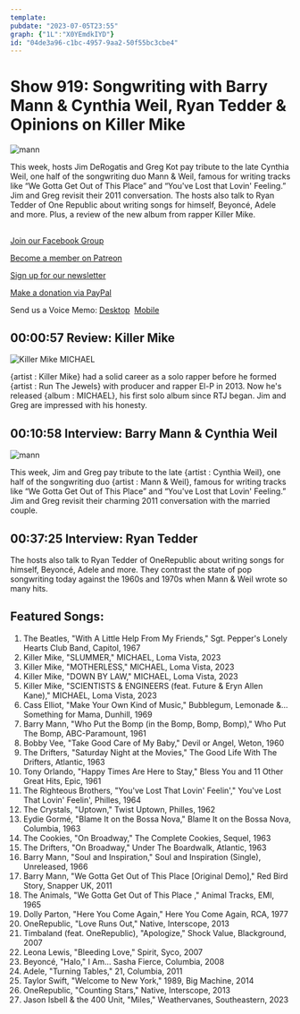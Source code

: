 ```yaml
---
template: 
pubdate: "2023-07-05T23:55"
graph: {"1L":"X0YEmdkIYD"}
id: "04de3a96-c1bc-4957-9aa2-50f55bc3cbe4"
---
```






# Show 919: Songwriting with Barry Mann & Cynthia Weil, Ryan Tedder & Opinions on Killer Mike

![mann](https://static.soundopinions.org/images/2023/mann-weil-8197.jpeg)

This week, hosts Jim DeRogatis and Greg Kot pay tribute to the late Cynthia Weil, one half of the songwriting duo Mann & Weil, famous for writing tracks like “We Gotta Get Out of This Place” and “You've Lost that Lovin' Feeling.” Jim and Greg revisit their 2011 conversation. The hosts also talk to Ryan Tedder of One Republic about writing songs for himself, Beyoncé, Adele and more. Plus, a review of the new album from rapper Killer Mike.



## 

[Join our Facebook Group](https://bit.ly/3sivr9T)

[Become a member on Patreon](https://bit.ly/3slWZvc)

[Sign up for our newsletter](https://bit.ly/3eEvRnG)

[Make a donation via PayPal](https://bit.ly/3dmt9lU)

Send us a Voice Memo: [Desktop](bit.ly/2RyD5Ah)  [Mobile](sayhi.chat/soundops)



## 00:00:57 Review: Killer Mike

![Killer Mike MICHAEL](https://static.soundopinions.org/assets/919/1L12.jpg)

{artist : Killer Mike} had a solid career as a solo rapper before he formed {artist : Run The Jewels} with producer and rapper El-P in 2013. Now he's released {album : MICHAEL}, his first solo album since RTJ began. Jim and Greg are impressed with his honesty.



## 00:10:58 Interview: Barry Mann & Cynthia Weil

![mann](https://static.soundopinions.org/images/2023/mann-weil-8197.jpeg)

This week, Jim and Greg pay tribute to the late {artist : Cynthia Weil}, one half of the songwriting duo {artist : Mann & Weil}, famous for writing tracks like “We Gotta Get Out of This Place” and “You've Lost that Lovin' Feeling.” Jim and Greg revisit their charming 2011 conversation with the married couple.



## 00:37:25 Interview: Ryan Tedder

The hosts also talk to Ryan Tedder of OneRepublic about writing songs for himself, Beyoncé, Adele and more. They contrast the state of pop songwriting today against the 1960s and 1970s when Mann & Weil wrote so many hits.



## Featured Songs:

1. The Beatles, "With A Little Help From My Friends," Sgt. Pepper's Lonely Hearts Club Band, Capitol, 1967
2. Killer Mike, "SLUMMER," MICHAEL, Loma Vista, 2023
3. Killer Mike, "MOTHERLESS," MICHAEL, Loma Vista, 2023
4. Killer Mike, "DOWN BY LAW," MICHAEL, Loma Vista, 2023
5. Killer Mike, "SCIENTISTS & ENGINEERS (feat. Future & Eryn Allen Kane)," MICHAEL, Loma Vista, 2023
6. Cass Elliot, "Make Your Own Kind of Music," Bubblegum, Lemonade &... Something for Mama, Dunhill, 1969
7. Barry Mann, "Who Put the Bomp (in the Bomp, Bomp, Bomp)," Who Put The Bomp, ABC-Paramount, 1961
8. Bobby Vee, "Take Good Care of My Baby," Devil or Angel, Weton, 1960
9. The Drifters, "Saturday Night at the Movies," The Good Life With The Drifters, Atlantic, 1963
10. Tony Orlando, "Happy Times Are Here to Stay," Bless You and 11 Other Great Hits, Epic, 1961
11. The Righteous Brothers, "You've Lost That Lovin' Feelin'," You've Lost That Lovin' Feelin', Philles, 1964
12. The Crystals, "Uptown," Twist Uptown, Philles, 1962
13. Eydie Gormé, "Blame It on the Bossa Nova," Blame It on the Bossa Nova, Columbia, 1963
14. The Cookies, "On Broadway," The Complete Cookies, Sequel, 1963
15. The Drifters, "On Broadway," Under The Boardwalk, Atlantic, 1963
16. Barry Mann, "Soul and Inspiration," Soul and Inspiration (Single), Unreleased, 1966
17. Barry Mann, "We Gotta Get Out of This Place [Original Demo]," Red Bird Story, Snapper UK, 2011
18. The Animals, "We Gotta Get Out of This Place ," Animal Tracks, EMI, 1965
19. Dolly Parton, "Here You Come Again," Here You Come Again, RCA, 1977
20. OneRepublic, "Love Runs Out," Native, Interscope, 2013
21. Timbaland (feat. OneRepublic), "Apologize," Shock Value, Blackground, 2007
22. Leona Lewis, "Bleeding Love," Spirit, Syco, 2007
23. Beyoncé, "Halo," I Am... Sasha Fierce, Columbia, 2008
24. Adele, "Turning Tables," 21, Columbia, 2011
25. Taylor Swift, "Welcome to New York," 1989, Big Machine, 2014
26. OneRepublic, "Counting Stars," Native, Interscope, 2013
27. Jason Isbell & the 400 Unit, "Miles," Weathervanes, Southeastern, 2023